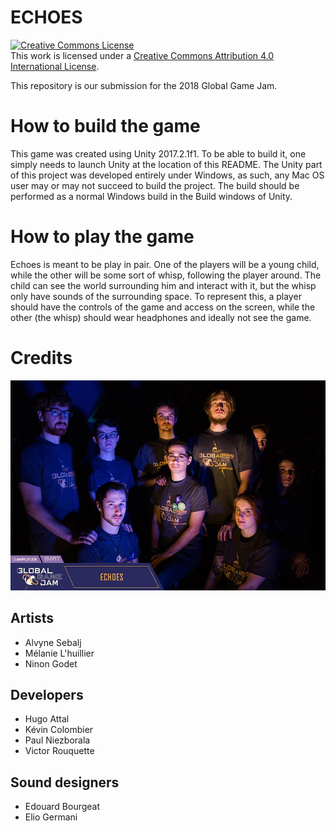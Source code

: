 ECHOES
======

<a rel="license" href="http://creativecommons.org/licenses/by/4.0/"><img alt="Creative Commons License" style="border-width:0" src="https://i.creativecommons.org/l/by/4.0/88x31.png" /></a><br />This work is licensed under a <a rel="license" href="http://creativecommons.org/licenses/by/4.0/">Creative Commons Attribution 4.0 International License</a>.

This repository is our submission for the 2018 Global Game Jam.

# How to build the game

This game was created using Unity 2017.2.1f1. To be able to build it, one simply needs to launch Unity at the location of this README. The Unity part of this project was developed entirely under Windows, as such, any Mac OS user may or may not succeed to build the project. The build should be performed as a normal Windows build in the Build windows of Unity.

# How to play the game

Echoes is meant to be play in pair. One of the players will be a young child, while the other will be some sort of whisp, following the player around. The child can see the world surrounding him and interact with it, but the whisp only have sounds of the surrounding space. To represent this, a player should have the controls of the game and access on the screen, while the other (the whisp) should wear headphones and ideally not see the game.

# Credits

![The team](https://github.com/TheHerobrine/Global-Game-Jam-2018/blob/master/team_echoes.jpg)

## Artists

- Alvyne Sebalj
- Mélanie L'huillier
- Ninon Godet

## Developers

- Hugo Attal
- Kévin Colombier
- Paul Niezborala
- Victor Rouquette

## Sound designers

- Edouard Bourgeat
- Elio Germani
